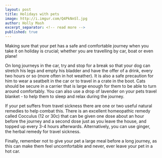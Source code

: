 ```yaml
---
layout: post
title: Holidays with pets
image: http://i.imgur.com/Q4PkNnSl.jpg
author: Holly Mash
excerpt_separator: <!-- read more -->
published: true
---
```


Making sure that your pet has a safe and comfortable journey when you take it on holiday is crucial; whether you are travelling by car, boat or even plane!

On long journeys in the car, try and stop for a break so that your dog can stretch his legs and empty his bladder and have the offer of a drink, every two hours or so (more often in hot weather). It is also a safe precaution for him to wear a seatbelt in the car or to travel in a crate in the boot. Cats should be secure in a carrier that is large enough for them to be able to turn around comfortably. You can also use a drop of lavender on your pets travel blanket - to help them to sleep and relax during the journey.

<!-- read more -->

If your pet suffers from travel sickness there are one or two useful natural remedies to help combat this. There is an excellent homeopathic remedy called Cocculus (12 or 30c) that can be given one dose about an hour before the journey and a second dose just as you leave the house, and topped up every 3-4 hours afterwards. Alternatively, you can use ginger, the herbal remedy for travel sickness.

Finally, remember not to give your pet a large meal before a long journey, as this can make them feel uncomfortable and never, ever leave your pet in a hot car.

